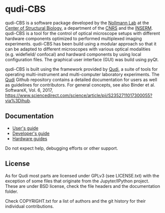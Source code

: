 # qudi-CBS

qudi-CBS is a software package developed by the [Nollmann Lab](www.nollmannlab.org) at the [Center of Structural Biology](www.cbs.cnrs.fr), a department of the [CNRS](www.cnrs.fr) and the [INSERM](www.inserm.fr). qudi-CBS is a tool for the control of optical microscope setups with different hardware components optimized to performed multiplexed imaging experiments. qudi-CBS has been build using a modular approach so that it can be adapted to different microscopes with various optical modalities (e.g. widefield/ confocal) and hardward components by using local configuration files. The graphical user interface (GUI) was build using pyQt.

qudi-CBS is built using the framework provided by [Qudi](https://github.com/Ulm-IQO/qudi), a suite of tools for operating multi-instrument and multi-computer laboratory experiments. The [Qudi](https://github.com/Ulm-IQO/qudi) Github repository contains a detailed documentation for users as well as guidelines for contributors. For general concepts, see also Binder et al. SoftwareX, Vol. 6, 2017, https://www.sciencedirect.com/science/article/pii/S2352711017300055?via%3Dihub. 

## Documentation
- [User's guide](https://github.com/NollmannLab/qudi-cbs/blob/master/documentation/qudi-cbs%20documentation/qudi-cbs_userguide/Qudi-CBS_UserGuide.md)
- [Developer's guide](https://github.com/NollmannLab/qudi-cbs/blob/master/documentation/qudi-cbs%20documentation/qudi_cbs_developer/Developer_Guide_Qudi_CBS.md)
- [Hardware guides](https://github.com/NollmannLab/qudi-cbs/tree/master/documentation/qudi-cbs%20documentation/qudi-cbs_hardware)

Do not expect help, debugging efforts or other support.

## License
As for Qudi most parts are licensed under GPLv3 (see LICENSE.txt) with the exception of some files
that originate from the Jupyter/IPython project. These are under BSD license, check the file headers and the documentation folder.

Check COPYRIGHT.txt for a list of authors and the git history for their individual contributions.
